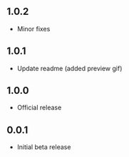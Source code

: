 ## 1.0.2

* Minor fixes

## 1.0.1

* Update readme (added preview gif)

## 1.0.0

* Official release

## 0.0.1

* Initial beta release
